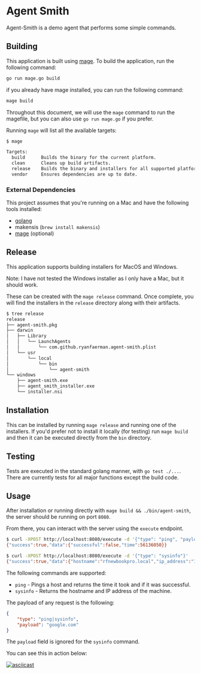 # Agent Smith

Agent-Smith is a demo agent that performs some simple commands.

## Building

This application is built using [mage](https://magefile.org/). To build the application, run the following command:

```bash
go run mage.go build
```

if you already have mage installed, you can run the following command:

```bash
mage build
````

Throughout this document, we will use the `mage` command to run the magefile, but you can 
also use `go run mage.go` if you prefer.

Running `mage` will list all the available targets:
```bash
$ mage

Targets:
  build      Builds the binary for the current platform.
  clean      Cleans up build artifacts.
  release    Builds the binary and installers for all supported platforms.
  vendor     Ensures dependencies are up to date.
```
### External Dependencies
This project assumes that you're running on a Mac and have the following tools installed:

- [golang](https://golang.org/)
- makensis (`brew install makensis`)
- [mage](https://magefile.org/) (optional)

## Release

This application supports building installers for MacOS and Windows. 

Note: I have not tested the Windows installer as I only have a Mac, but it should work.

These can be created with the `mage release` command. Once complete, you will find the installers 
in the `release` directory along with their artifacts.

```bash 
$ tree release
release
├── agent-smith.pkg
├── darwin
│   ├── Library
│   │   └── LaunchAgents
│   │       └── com.github.ryanfaerman.agent-smith.plist
│   └── usr
│       └── local
│           └── bin
│               └── agent-smith
└── windows
    ├── agent-smith.exe
    ├── agent_smith_installer.exe
    └── installer.nsi
```

## Installation

This can be installed by running `mage release` and running one of the installers. If you'd prefer 
not to install it locally (for testing) run `mage build` and then it can be executed directly from the `bin` directory.
  
## Testing

Tests are executed in the standard golang manner, with `go test ./...`. There are currently tests for all major 
functions except the build code.

## Usage
After installation or running directly with `mage build && ./bin/agent-smith`, the server should be running on port `8080`. 

From there, you can interact with the server using the `execute` endpoint. 
```bash
$ curl -XPOST http://localhost:8080/execute -d '{"type": "ping", "payload": "google.com"}'
{"success":true,"data":{"successful":false,"time":56136050}}

$ curl -XPOST http://localhost:8080/execute -d '{"type": "sysinfo"}'
{"success":true,"data":{"hostname":"rfnewbookpro.local","ip_address":"100.86.23.26"}}
```

The following commands are supported:

- `ping` - Pings a host and returns the time it took and if it was successful.
- `sysinfo` - Returns the hostname and IP address of the machine.

The payload of any request is the following:

```json
{
    "type": "ping|sysinfo",
    "payload": "google.com"
}
```

The `payload` field is ignored for the `sysinfo` command.

You can see this in action below:

[![asciicast](https://asciinema.org/a/tK3VweSO7y43shWPCqai1DR7N.svg)](https://asciinema.org/a/tK3VweSO7y43shWPCqai1DR7N)
